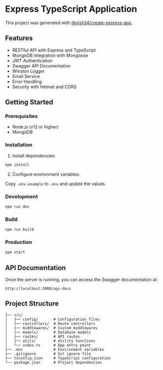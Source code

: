 # Express TypeScript Application

This project was generated with [@nish34/create-express-app](https://www.npmjs.com/package/@nish34/create-express-app).

## Features

- RESTful API with Express and TypeScript
- MongoDB integration with Mongoose
- JWT Authentication
- Swagger API Documentation
- Winston Logger
- Email Service
- Error Handling
- Security with Helmet and CORS

## Getting Started

### Prerequisites

- Node.js (v12 or higher)
- MongoDB

### Installation

1. Install dependencies:

```bash
npm install
```

2. Configure environment variables:

Copy `.env.example` to `.env` and update the values.

### Development

```bash
npm run dev
```

### Build

```bash
npm run build
```

### Production

```bash
npm start
```

## API Documentation

Once the server is running, you can access the Swagger documentation at:

```
http://localhost:3000/api-docs
```

## Project Structure

```
├── src/
│   ├── config/       # Configuration files
│   ├── controllers/  # Route controllers
│   ├── middlewares/  # Custom middlewares
│   ├── models/       # Database models
│   ├── routes/       # API routes
│   ├── utils/        # Utility functions
│   └── index.ts      # App entry point
├── .env              # Environment variables
├── .gitignore        # Git ignore file
├── tsconfig.json     # TypeScript configuration
└── package.json      # Project dependencies
```